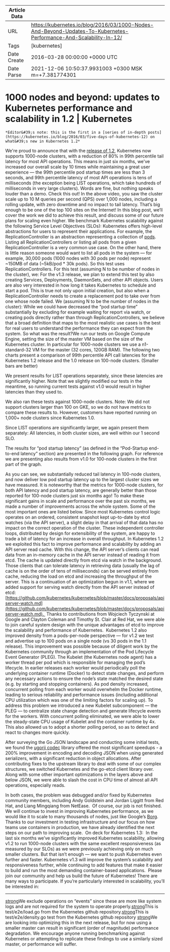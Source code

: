 |             Article Data             ||
| ----------------- | ----------------- |
| URL               | https://kubernetes.io/blog/2016/03/1000-Nodes-And-Beyond-Updates-To-Kubernetes-Performance-And-Scalability-In-12/        |
| Tags              | [kubernetes]       |
| Date Create       | 2016-03-28 00:00:00 &#43;0000 UTC |
| Date Parse        | 2021-12-06 10:50:37.9931003 &#43;0300 MSK m=&#43;7.381774301  |

#  1000 nodes and beyond: updates to Kubernetes performance and scalability in 1.2  | Kubernetes

	
	
	
	
	*Editor&#39;s note: this is the first in a [series of in-depth posts](https://kubernetes.io/blog/2016/03/five-days-of-kubernetes-12) on what&#39;s new in Kubernetes 1.2*
We&#39;re proud to announce that with the [release of 1.2](https://kubernetes.io/blog/2016/03/kubernetes-1-2-even-more-performance-upgrades-plus-easier-application-deployment-and-management), Kubernetes now supports 1000-node clusters, with a reduction of 80% in 99th percentile tail latency for most API operations. This means in just six months, we&#39;ve increased our overall scale by 10 times while maintaining a great user experience — the 99th percentile pod startup times are less than 3 seconds, and 99th percentile latency of most API operations is tens of milliseconds (the exception being LIST operations, which take hundreds of milliseconds in very large clusters).
Words are fine, but nothing speaks louder than a demo. Check this out!
In the above video, you saw the cluster scale up to 10 M queries per second (QPS) over 1,000 nodes, including a rolling update, with zero downtime and no impact to tail latency. That’s big enough to be one of the top 100 sites on the Internet!
In this blog post, we’ll cover the work we did to achieve this result, and discuss some of our future plans for scaling even higher.
We benchmark Kubernetes scalability against the following Service Level Objectives (SLOs):
Kubernetes offers high-level abstractions for users to represent their applications. For example, the ReplicationController is an abstraction representing a collection of [pods](/docs/user-guide/pods/). Listing all ReplicationControllers or listing all pods from a given ReplicationController is a very common use case. On the other hand, there is little reason someone would want to list all pods in the system — for example, 30,000 pods (1000 nodes with 30 pods per node) represent ~150MB of data (~5kB/pod * 30k pods). So this test uses ReplicationControllers.
For this test (assuming N to be number of nodes in the cluster), we:
For the v1.3 release, we plan to extend this test by also creating Services, Deployments, DaemonSets, and other API objects.
Users are also very interested in how long it takes Kubernetes to schedule and start a pod. This is true not only upon initial creation, but also when a ReplicationController needs to create a replacement pod to take over from one whose node failed.
We (assuming N to be the number of nodes in the cluster):
While we could have decreased the “pod startup time” substantially by excluding for example waiting for report via watch, or creating pods directly rather than through ReplicationControllers, we believe that a broad definition that maps to the most realistic use cases is the best for real users to understand the performance they can expect from the system.
So what was the result?We run our tests on Google Compute Engine, setting the size of the master VM based on the size of the Kubernetes cluster. In particular for 1000-node clusters we use a n1-standard-32 VM for the master (32 cores, 120GB RAM).
The following two charts present a comparison of 99th percentile API call latencies for the Kubernetes 1.2 release and the 1.0 release on 100-node clusters. (Smaller bars are better)

We present results for LIST operations separately, since these latencies are significantly higher. Note that we slightly modified our tests in the meantime, so running current tests against v1.0 would result in higher latencies than they used to.

We also ran these tests against 1000-node clusters. Note: We did not support clusters larger than 100 on GKE, so we do not have metrics to compare these results to. However, customers have reported running on 1,000&#43; node clusters since Kubernetes 1.0.

Since LIST operations are significantly larger, we again present them separately: All latencies, in both cluster sizes, are well within our 1 second SLO.

The results for “pod startup latency” (as defined in the “Pod-Startup end-to-end latency” section) are presented in the following graph. For reference we are presenting also results from v1.0 for 100-node clusters in the first part of the graph.

As you can see, we substantially reduced tail latency in 100-node clusters, and now deliver low pod startup latency up to the largest cluster sizes we have measured. It is noteworthy that the metrics for 1000-node clusters, for both API latency and pod startup latency, are generally better than those reported for 100-node clusters just six months ago!
To make these significant gains in scale and performance over the past six months, we made a number of improvements across the whole system. Some of the most important ones are listed below.
Since most Kubernetes control logic operates on an ordered, consistent snapshot kept up-to-date by etcd watches (via the API server), a slight delay in that arrival of that data has no impact on the correct operation of the cluster. These independent controller loops, distributed by design for extensibility of the system, are happy to trade a bit of latency for an increase in overall throughput.
In Kubernetes 1.2 we exploited this fact to improve performance and scalability by adding an API server read cache. With this change, the API server’s clients can read data from an in-memory cache in the API server instead of reading it from etcd. The cache is updated directly from etcd via watch in the background. Those clients that can tolerate latency in retrieving data (usually the lag of cache is on the order of tens of milliseconds) can be served entirely from cache, reducing the load on etcd and increasing the throughput of the server. This is a continuation of an optimization begun in v1.1, where we added support for serving watch directly from the API server instead of etcd:[https://github.com/kubernetes/kubernetes/blob/master/docs/proposals/apiserver-watch.md](https://github.com/kubernetes/kubernetes/blob/master/docs/proposals/apiserver-watch.md). 
Thanks to contributions from Wojciech Tyczynski at Google and Clayton Coleman and Timothy St. Clair at Red Hat, we were able to join careful system design with the unique advantages of etcd to improve the scalability and performance of Kubernetes. 
Kubernetes 1.2 also improved density from a pods-per-node perspective — for v1.2 we test and advertise up to 100 pods on a single node (vs 30 pods in the 1.1 release). This improvement was possible because of diligent work by the Kubernetes community through an implementation of the Pod Lifecycle Event Generator (PLEG).
The Kubelet (the Kubernetes node agent) has a worker thread per pod which is responsible for managing the pod’s lifecycle. In earlier releases each worker would periodically poll the underlying container runtime (Docker) to detect state changes, and perform any necessary actions to ensure the node’s state matched the desired state (e.g. by starting and stopping containers). As pod density increased, concurrent polling from each worker would overwhelm the Docker runtime, leading to serious reliability and performance issues (including additional CPU utilization which was one of the limiting factors for scaling up).
To address this problem we introduced a new Kubelet subcomponent — the PLEG — to centralize state change detection and generate lifecycle events for the workers. With concurrent polling eliminated, we were able to lower the steady-state CPU usage of Kubelet and the container runtime by 4x. This also allowed us to adopt a shorter polling period, so as to detect and react to changes more quickly. 
 
After surveying the Go JSON landscape and conducting some initial tests, we found the [ugorji codec](https://github.com/ugorji/go) library offered the most significant speedups - a 200% improvement in encoding and decoding JSON when using generated serializers, with a significant reduction in object allocations. After contributing fixes to the upstream library to deal with some of our complex structures, we switched Kubernetes and the go-etcd client library over. Along with some other important optimizations in the layers above and below JSON, we were able to slash the cost in CPU time of almost all API operations, especially reads. 

In both cases, the problem was debugged and/or fixed by Kubernetes community members, including Andy Goldstein and Jordan Liggitt from Red Hat, and Liang Mingqiang from NetEase. 
Of course, our job is not finished. We will continue to invest in improving Kubernetes performance, as we would like it to scale to many thousands of nodes, just like Google’s [Borg](http://static.googleusercontent.com/media/research.google.com/en//pubs/archive/43438.pdf). Thanks to our investment in testing infrastructure and our focus on how teams use containers in production, we have already identified the next steps on our path to improving scale. 
On deck for Kubernetes 1.3: 
In the last six months we’ve significantly improved Kubernetes scalability, allowing v1.2 to run 1000-node clusters with the same excellent responsiveness (as measured by our SLOs) as we were previously achieving only on much smaller clusters. But that isn’t enough — we want to push Kubernetes even further and faster. Kubernetes v1.3 will improve the system’s scalability and responsiveness further, while continuing to add features that make it easier to build and run the most demanding container-based applications. 
Please join our community and help us build the future of Kubernetes! There are many ways to participate. If you’re particularly interested in scalability, you’ll be interested in: 

---
[strong](https://www.blogger.com/null)We exclude operations on “events” since these are more like system logs and are not required for the system to operate properly.[strong](https://www.blogger.com/null)This is test/e2e/load.go from the Kubernetes github repository.[strong](https://www.blogger.com/null)This is test/e2e/density.go test from the Kubernetes github repository [strong](https://www.blogger.com/null)We are looking into optimizing this in the next release, but for now using a smaller master can result in significant (order of magnitude) performance degradation. We encourage anyone running benchmarking against Kubernetes or attempting to replicate these findings to use a similarly sized master, or performance will suffer.


	

	


